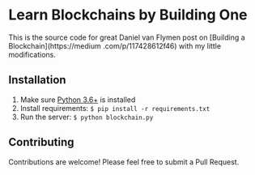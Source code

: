# Learn Blockchains by Building One

This is the source code for great Daniel van Flymen post on  [Building a Blockchain](https://medium
.com/p/117428612f46) with my little modifications. 

## Installation

1. Make sure [Python 3.6+](https://www.python.org/downloads/) is installed
1. Install requirements: `$ pip install -r requirements.txt`
1. Run the server: `$ python blockchain.py`

## Contributing

Contributions are welcome! Please feel free to submit a Pull Request.
